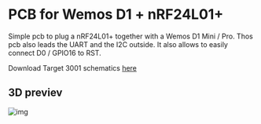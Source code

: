 # PCB for Wemos D1 + nRF24L01+

Simple pcb to plug a nRF24L01+ together with a Wemos D1 Mini / Pro. Thos pcb also leads the UART and the I2C outside. It also allows to easily connect D0 / GPIO16 to RST.

Download Target 3001 schematics [here](nRF24L01_ESP_Wemos_D1.T3001)

## 3D previev
![img](https://github.com/pascaltippelt/ahoy/blob/main/tools/pcb/nRF24L01_ESP.T3001)
